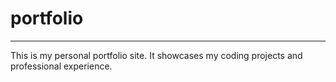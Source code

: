 # portfolio
----

This is my personal portfolio site. It showcases my coding projects and professional experience.

